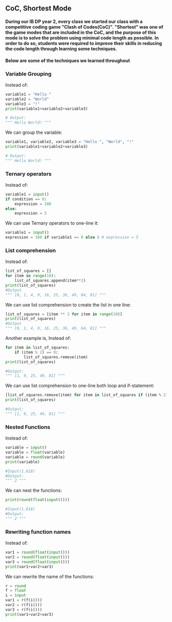 ## CoC, Shortest Mode
#### During our IB DP year 2, every class we started our class with a competitive coding game "Clash of Codes(CoC)". "Shortest" was one of the game modes that are included in the CoC, and the purpose of this mode is to solve the problem using minimal code length as possible. In order to do so, students were required to improve their skills in reducing the code length through learning some techniques.
#### Below are some of the techniques we learned throughout 

### Variable Grouping
Instead of:
```.py
variable1 = "Hello "
variable2 = "World"
variable3 = "!"
print(variable1+variable2+variable3)

# Output:
""" Hello World! """
```

We can group the variable:
```.py
variable1, variable2, variable3 = "Hello ", "World", "!"
print(variable1+variable2+variable3)

# Output:
""" Hello World! """
```

### Ternary operators
Instead of:
```.py
variable1 = input()
if condition == 0:
    expression = 100
else:
    expression = 5
```

We can use Ternary operators to one-line it:
```.py
variable1 = input()
expression = 100 if variable1 == 0 else 5 # expression = 5
```

### List comprehension
Instead of:
```.py
list_of_squares = []
for item in range(10):
    list_of_squares.append(item**2)
print(list_of_squares)
#Output
""" [0, 1, 4, 9, 16, 25, 36, 49, 64, 81] """
```

We can use list comprehension to create the list in one line:
```.py
list_of_squares = [item ** 2 for item in range(10)]
print(list_of_squares)
#Output
""" [0, 1, 4, 9, 16, 25, 36, 49, 64, 81] """
```
Another example is,
Instead of:
```.py
for item in list_of_squares:
    if (item % 2) == 0:
        list_of_squares.remove(item)
print(list_of_squares)

#Output:
""" [1, 9, 25, 49, 81] """
```

We can use list comprehension to one-line both loop and if-statement:
```.py
[list_of_squares.remove(item) for item in list_of_squares if (item % 2) == 0]
print(list_of_squares)

#Output:
""" [1, 9, 25, 49, 81] """
```

### Nested Functions
Instead of:
```.py
variable = input()
variable = float(variable)
variable = round(variable)
print(variable)

#Input(1.618)
#Output:
""" 2 """
```

We can nest the functions:
```.py
print(round(float(input())))

#Input(1.618)
#Output:
""" 2 """
```

### Rewriting function names
Instead of:
```.py
var1 = round(float(input()))
var2 = round(float(input()))
var3 = round(float(input()))
print(var1+var2+var3)
```
We can rewrite the name of the functions:
```.py
r = round
f = float
i = input
var1 = r(f(i()))
var2 = r(f(i()))
var3 = r(f(i()))
print(var1+var2+var3)
```

